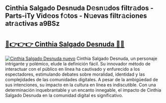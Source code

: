 ## Cinthia Salgado Desnuda D𝚎sn𝚞dos filtr𝚊dos - Parts-iTy Vid𝚎os f𝚘tos - N𝚞evas filtr𝚊ciones atr𝚊ctivas a9BSz

# <h2><a href="http://mbd7ky7.tromn.icu/?c=Cinthia+Salgado+Desnuda">🔗👉👉👉 Cinthia Salgado Desnuda 🔗🔗</a></h2>

[![Cinthia Salgado Desnuda nuevo](https://i.imgur.com/pEAQMta.gif)](http://mbd7ky7.tromn.icu/?c=Cinthia+Salgado+Desnuda)
Cinthia Salgado Desnuda, un personaje intrigante y polémico, elude la definición fácil. Su innovador método de interactuar con el público en línea ha cautivado y enfurecido a los espectadores, estimulando debates sobre moralidad, identidad y las complejidades de las comunidades digitales. A pesar de la ambigüedad de sus intenciones, su impacto en la cultura en línea es indiscutible. Con una determinación inquebrantable y un encanto innegable, el impacto de Cinthia Salgado Desnuda en la comunidad digital es significativo.
